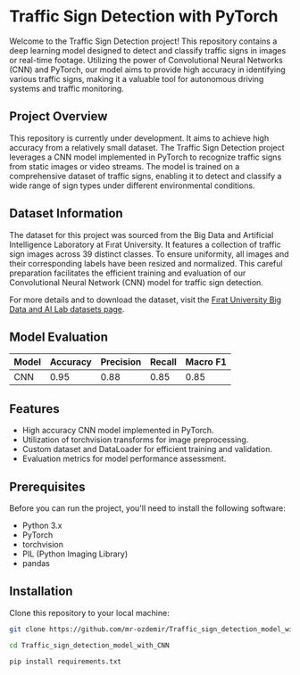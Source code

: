# Traffic Sign Detection with PyTorch

Welcome to the Traffic Sign Detection project! This repository contains a deep learning model designed to detect and classify traffic signs in images or real-time footage. Utilizing the power of Convolutional Neural Networks (CNN) and PyTorch, our model aims to provide high accuracy in identifying various traffic signs, making it a valuable tool for autonomous driving systems and traffic monitoring.


## Project Overview
This repository is currently under development. It aims to achieve high accuracy from a relatively small dataset.
The Traffic Sign Detection project leverages a CNN model implemented in PyTorch to recognize traffic signs from static images or video streams. The model is trained on a comprehensive dataset of traffic signs, enabling it to detect and classify a wide range of sign types under different environmental conditions.

## Dataset Information

The dataset for this project was sourced from the Big Data and Artificial Intelligence Laboratory at Fırat University. It features a collection of traffic sign images across 39 distinct classes. To ensure uniformity, all images and their corresponding labels have been resized and normalized. This careful preparation facilitates the efficient training and evaluation of our Convolutional Neural Network (CNN) model for traffic sign detection.

For more details and to download the dataset, visit the [Fırat University Big Data and AI Lab datasets page](http://buyukveri.firat.edu.tr/veri-setleri/).

## Model Evaluation

| Model       | Accuracy | Precision | Recall | Macro F1 |
|-------------|----------|-----------|--------|----------|
| CNN         |  0.95    |  0.88     |  0.85  |  0.85    |

## Features


- High accuracy CNN model implemented in PyTorch.
- Utilization of torchvision transforms for image preprocessing.
- Custom dataset and DataLoader for efficient training and validation.
- Evaluation metrics for model performance assessment.

## Prerequisites

Before you can run the project, you'll need to install the following software:

- Python 3.x
- PyTorch
- torchvision
- PIL (Python Imaging Library)
- pandas

## Installation

Clone this repository to your local machine:

```bash
git clone https://github.com/mr-ozdemir/Traffic_sign_detection_model_with_CNN
```
```bash
cd Traffic_sign_detection_model_with_CNN
```
```bash
pip install requirements.txt
```
